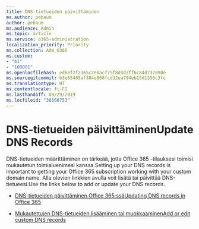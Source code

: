 ```yaml
---
title: DNS-tietueiden päivittäminen
ms.author: pebaum
author: pebaum
ms.audience: Admin
ms.topic: article
ms.service: o365-administration
localization_priority: Priority
ms.collection: Adm_O365
ms.custom:
- "41"
- "100001"
ms.openlocfilehash: ed6ef2f2165c2e0acf79f8d3d3ff6c84d737d90e
ms.sourcegitcommit: b3e55405af384e868fcd32ea794eb15d1356c3fc
ms.translationtype: HT
ms.contentlocale: fi-FI
ms.lasthandoff: 08/29/2019
ms.locfileid: "36660753"
---
```

# <a name="update-dns-records"></a><span data-ttu-id="fafe0-102">DNS-tietueiden päivittäminen</span><span class="sxs-lookup"><span data-stu-id="fafe0-102">Update DNS Records</span></span>

<span data-ttu-id="fafe0-103">DNS-tietueiden määrittäminen on tärkeää, jotta Office 365 -tilauksesi toimisi mukautetun toimialuenimesi kanssa.</span><span class="sxs-lookup"><span data-stu-id="fafe0-103">Setting up your DNS records is important to getting your Office 365 subscription working with your custom domain name.</span></span> <span data-ttu-id="fafe0-104">Alla olevien linkkien avulla voit lisätä tai päivittää DNS-tietueesi.</span><span class="sxs-lookup"><span data-stu-id="fafe0-104">Use the links below to add or update your DNS records.</span></span>
  
- [<span data-ttu-id="fafe0-105">DNS-tietueiden päivittäminen Office 365:ssä</span><span class="sxs-lookup"><span data-stu-id="fafe0-105">Updating DNS records in Office 365</span></span>](https://support.office.com/article/B0F3FDCA-8A80-4E8E-9EF3-61E8A2A9AB23)

- [<span data-ttu-id="fafe0-106">Mukautettujen DNS-tietueiden lisääminen tai muokkaaminen</span><span class="sxs-lookup"><span data-stu-id="fafe0-106">Add or edit custom DNS records</span></span>](https://support.office.com/article/AF00A516-DD39-4EDA-AF3E-1EAF686C8DC9)
